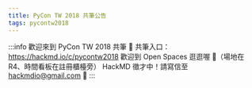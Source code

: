 ```yaml
---
title: PyCon TW 2018 共筆公告
tags: pycontw2018
---
```


:::info
歡迎來到 PyCon TW 2018 共筆 :mega: 
共筆入口：https://hackmd.io/c/pycontw2018
歡迎到 Open Spaces 逛逛喔 :100:（場地在 R4、時間看板在註冊櫃檯旁） 
<i class="fa fa-file-text"></i> HackMD 徵才中！請寫信至 hackmdio@gmail.com :tada: 
:::